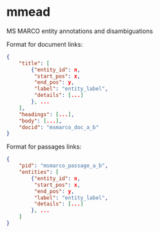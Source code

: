 # mmead
MS MARCO entity annotations and disambiguations

Format for document links:

```json
{
    "title": [
        {"entity_id": n,
         "start_pos": x,
         "end_pos": y, 
         "label": "entity_label",
         "details": [...]
        }, ...
    ],
    "headings": [...],
    "body": [...],
    "docid": "msmarco_doc_a_b" 
}
```

Format for passages links:

```json
{
    "pid": "msmarco_passage_a_b",
    "entities": [
        {"entity_id": n,
         "start_pos": x,
         "end_pos": y, 
         "label": "entity_label",
         "details": [...]
        }, ...
    ]
}
```
